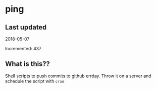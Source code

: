 # ping

## Last updated
2018-05-07

Incremented: 437

## What is this??
Shell scripts to push commits to github errday. Throw it on a server and schedule the script with `cron`
